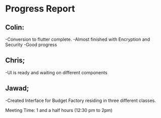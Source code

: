 Progress Report
=================================

Colin:
------
-Conversion to flutter complete.
-Almost finished with Encryption and Security
-Good progress

Chris;
------
-UI is ready and waiting on different components

Jawad;
------
-Created Interface for Budget Factory residing in three different classes.

Meeting Time: 1 and a half hours (12:30 pm to 2pm)
